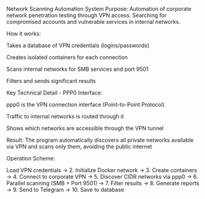 Network Scanning Automation System
Purpose: Automation of corporate network penetration testing through VPN access. Searching for compromised accounts and vulnerable services in internal networks.

How it works:

Takes a database of VPN credentials (logins/passwords)

Creates isolated containers for each connection

Scans internal networks for SMB services and port 9501

Filters and sends significant results

Key Technical Detail - PPP0 Interface:

ppp0 is the VPN connection interface (Point-to-Point Protocol)

Traffic to internal networks is routed through it

Shows which networks are accessible through the VPN tunnel

Result: The program automatically discovers all private networks available via VPN and scans only them, avoiding the public internet

Operation Scheme:

Load VPN credentials → 2. Initialize Docker network → 3. Create containers → 4. Connect to corporate VPN → 5. Discover CIDR networks via ppp0 → 6. Parallel scanning (SMB + Port 9501) → 7. Filter results → 8. Generate reports → 9. Send to Telegram → 10. Save to database
